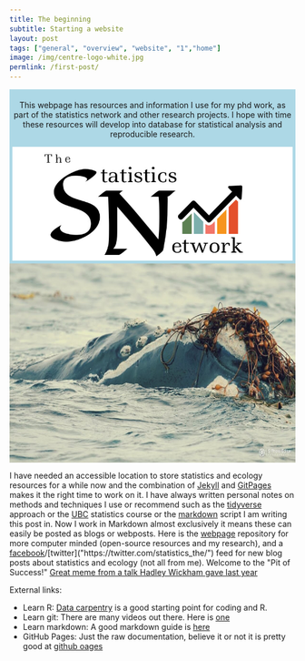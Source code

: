 ```yaml
---
title: The beginning
subtitle: Starting a website
layout: post
tags: ["general", "overview", "website", "1","home"]
image: /img/centre-logo-white.jpg
permlink: /first-post/
---
```


<div style="padding:5px; text-align:center; background-color:lightblue;">  <div class="banner-content">
    <p>This webpage has resources and information I use for my phd work, as part of the statistics network and other research projects. I hope with time these resources will develop into database for statistical analysis and reproducible research.</p>
 <img src="/img/background-image.png" alt="An orginal statistic logo" align="center" width = "600" height = "200"/>
 </div>
</div>

<img src="/img/background-image.jpg" alt="A drawing of a raven perched on a tree branch." align="center" width = "800" height = "350"/>

I have needed an accessible location to store statistics and ecology resources for a while now and the combination of [Jekyll]("https://jekyllrb.com/") and [GitPages]("https://pages.github.com/") makes it the right time to work on it. I have always written personal notes on methods and techniques I use or recommend such as the [tidyverse]("https://www.tidyverse.org/learn/") approach or the [UBC]("https://stat545.com/") statistics course or the [markdown]("https://en.wikipedia.org/wiki/Markdown") script I am writing this post in. Now I work in Markdown almost exclusively it means these can easily be posted as blogs or webposts. Here is the [webpage]("https://www.ssnhub.com/") repository for more computer minded (open-source resources and my research), and a [facebook]("https://www.facebook.com/StatisticsNetwork/")/[twitter]("https://twitter.com/statistics_the/") feed for new blog posts about statistics and ecology (not all from me). Welcome to the "Pit of Success!" [Great meme from a talk Hadley Wickham gave last year](https://i.imgur.com/7J1bEaJ.mp4/)

External links:

- Learn R: [Data carpentry]("https://datacarpentry.org/") is a good starting point for coding and R.
- Learn git: There are many videos out there. Here is [one]("https://www.youtube.com/watch?v=HVsySz-h9r4")
- Learn markdown: A good markdown guide is [here]("http://www.markdowntutorial.com/")
- GitHub Pages: Just the raw documentation, believe it or not it is pretty good  at [github oages]("https://pages.github.com/")
